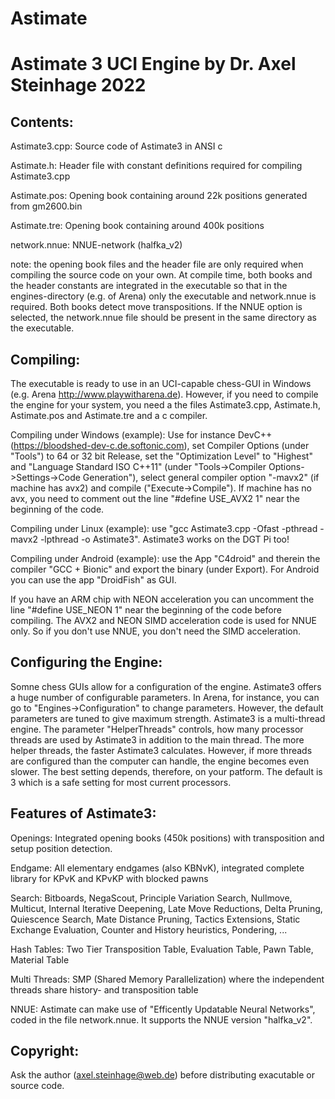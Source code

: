 # Astimate
Astimate 3 UCI Engine by Dr. Axel Steinhage 2022
================================================

Contents:
---------

Astimate3.cpp:			Source code of Astimate3 in ANSI c

Astimate.h:			Header file with constant definitions required for compiling Astimate3.cpp

Astimate.pos:			Opening book containing around 22k positions generated from gm2600.bin

Astimate.tre:			Opening book containing around 400k positions

network.nnue:			NNUE-network (halfka_v2)


note: the opening book files and the header file are only required when compiling the source code on your own. At compile time, both books and the header constants are integrated in the executable so that in the engines-directory (e.g. of Arena) only the executable and network.nnue is required. Both books detect move transpositions. If the NNUE option is selected, the network.nnue file should be present in the same directory as the executable.

Compiling:
----------

The executable is ready to use in an UCI-capable chess-GUI in Windows (e.g. Arena http://www.playwitharena.de). However, if you need to compile the engine for your system, you need a the files Astimate3.cpp, Astimate.h, Astimate.pos and Astimate.tre and a c compiler.

Compiling under Windows (example): Use for instance DevC++ (https://bloodshed-dev-c.de.softonic.com), set Compiler Options (under "Tools") to 64 or 32 bit Release, set the "Optimization Level" to "Highest" and "Language Standard ISO C++11" (under "Tools->Compiler Options->Settings->Code Generation"), select general compiler option "-mavx2" (if machine has avx2) and compile ("Execute->Compile"). If machine has no avx, you need to comment out the line "#define USE_AVX2  1" near the beginning of the code.

Compiling under Linux (example): use "gcc Astimate3.cpp -Ofast -pthread -mavx2 -lpthread -o Astimate3". Astimate3 works on the DGT Pi too!

Compiling under Android (example): use the App "C4droid" and therein the compiler "GCC + Bionic" and export the binary (under Export). For Android you can use the app "DroidFish" as GUI.

If you have an ARM chip with NEON acceleration you can uncomment the line "#define USE_NEON   1" near the beginning of the code before compiling.
The AVX2 and NEON SIMD acceleration code is used for NNUE only. So if you don't use NNUE, you don't need the SIMD acceleration.

Configuring the Engine:
-----------------------

Somne chess GUIs allow for a configuration of the engine. Astimate3 offers a huge number of configurable parameters. In Arena, for instance, you can go to "Engines->Configuration" to change parameters. However, the default parameters are tuned to give maximum strength.
Astimate3 is a multi-thread engine. The parameter "HelperThreads" controls, how many processor threads are used by Astimate3 in addition to the main thread. The more helper threads, the faster Astimate3 calculates. However, if more threads are configured than the computer can handle, the engine becomes even slower. The best setting depends, therefore, on your patform. The default is 3 which is a safe setting for most current processors.

Features of Astimate3:
----------------------

Openings:		Integrated opening books (450k positions) with transposition and setup position detection.

Endgame:		All elementary endgames (also KBNvK), integrated complete library for KPvK and KPvKP with blocked pawns

Search:		Bitboards, NegaScout, Principle Variation Search, Nullmove, Multicut, Internal Iterative Deepening, Late Move Reductions, 
			Delta Pruning, Quiescence Search, Mate Distance Pruning, Tactics Extensions, Static Exchange Evaluation, Counter and History heuristics, Pondering, ...
			
Hash Tables:	Two Tier Transposition Table, Evaluation Table, Pawn Table, Material Table

Multi Threads:	SMP (Shared Memory Parallelization) where the independent threads share history- and transposition table

NNUE:			Astimate can make use of "Efficently Updatable Neural Networks", coded in the file network.nnue. It supports the NNUE version "halfka_v2".

Copyright:
----------
Ask the author (axel.steinhage@web.de) before distributing exacutable or source code.

